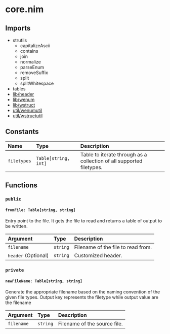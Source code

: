 # core.nim

## Imports

-   strutils
    -   capitalizeAscii
    -   contains
    -   join
    -   normalize
    -   parseEnum
    -   removeSuffix
    -   split
    -   splitWhitespace
-   tables
-   [lib/header](lib/header.md)
-   [lib/wenum](lib/wenum.md)
-   [lib/wstruct](lib/wstruct.md)
-   [util/wenumutil](util/wenumutil.md)
-   [util/wstructutil](util/wstructutil.md)

## Constants

| Name        | Type                 | Description                                                          |
| :---------- | :------------------- | :------------------------------------------------------------------- |
| `filetypes` | `Table[string, int]` | Table to iterate through as a collection of all supported filetypes. |

## Functions

### `public`

#### `fromFile: Table[string, string]`

Entry point to the file. It gets the file to read and returns a table of output to be written.

| Argument            | Type     | Description                        |
| :------------------ | :------- | :--------------------------------- |
| `filename`          | `string` | Filename of the file to read from. |
| `header` (Optional) | `string` | Customized header.                 |

### `private`

#### `newFileName: Table[string, string]`

Generate the appropriate filename based on the naming convention of the given file types. Output key represents the filetype while output value are the filename

| Argument   | Type     | Description                  |
| :--------- | :------- | :--------------------------- |
| `filename` | `string` | Filename of the source file. |
